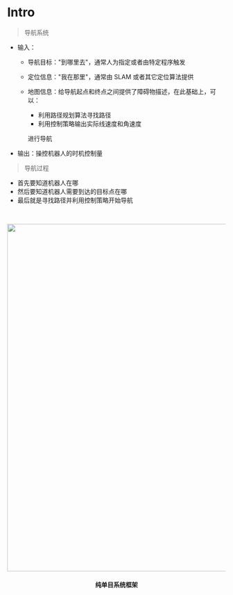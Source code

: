 &emsp;
# Intro
>导航系统
- 输入：
    - 导航目标："到哪里去"，通常人为指定或者由特定程序触发
    - 定位信息："我在那里"，通常由 SLAM 或者其它定位算法提供
    - 地图信息：给导航起点和终点之间提供了障碍物描述，在此基础上，可以：
        - 利用路径规划算法寻找路径
        - 利用控制策略输出实际线速度和角速度

        进行导航
- 输出：操控机器人的时机控制量

>导航过程
- 首先要知道机器人在哪
- 然后要知道机器人需要到达的目标点在哪
- 最后就是寻找路径并利用控制策略开始导航

&emsp;
<div align="center">
    <image src="./imgs/0-1.png" width = 800>
    <h4>纯单目系统框架</h>
</div>